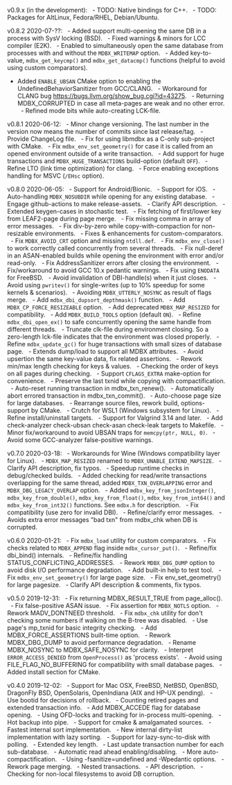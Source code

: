 v0.9.x (in the development):
  - TODO: Native bindings for C++.
  - TODO: Packages for AltLinux, Fedora/RHEL, Debian/Ubuntu.

v0.8.2 2020-07-??:
  - Added support multi-opening the same DB in a process with SysV locking (BSD).
  - Fixed warnings & minors for LCC compiler (E2K).
  - Enabled to simultaneously open the same database from processes with and without the `MDBX_WRITEMAP` option.
  - Added key-to-value, `mdbx_get_keycmp()` and `mdbx_get_datacmp()` functions (helpful to avoid using custom comparators).
  - Added `ENABLE_UBSAN` CMake option to enabling the UndefinedBehaviorSanitizer from GCC/CLANG.
  - Workaround for CLANG bug https://bugs.llvm.org/show_bug.cgi?id=43275.
  - Returning MDBX_CORRUPTED in case all meta-pages are weak and no other error.
  - Refined mode bits while auto-creating LCK-file.

v0.8.1 2020-06-12:
  - Minor change versioning. The last number in the version now means the number of commits since last release/tag.
  - Provide ChangeLog file.
  - Fix for using libmdbx as a C-only sub-project with CMake.
  - Fix `mdbx_env_set_geometry()` for case it is called from an opened environment outside of a write transaction.
  - Add support for huge transactions and `MDBX_HUGE_TRANSACTIONS` build-option (default `OFF`).
  - Refine LTO (link time optimization) for clang.
  - Force enabling exceptions handling for MSVC (`/EHsc` option).

v0.8.0 2020-06-05:
  - Support for Android/Bionic.
  - Support for iOS.
  - Auto-handling `MDBX_NOSUBDIR` while opening for any existing database.
  - Engage github-actions to make release-assets.
  - Clarify API description.
  - Extended keygen-cases in stochastic test.
  - Fix fetching of first/lower key from LEAF2-page during page merge.
  - Fix missing comma in array of error messages.
  - Fix div-by-zero while copy-with-compaction for non-resizable environments.
  - Fixes & enhancements for custom-comparators.
  - Fix `MDBX_AVOID_CRT` option and missing `ntdll.def`.
  - Fix `mdbx_env_close()` to work correctly called concurrently from several threads.
  - Fix null-deref in an ASAN-enabled builds while opening the environment with error and/or read-only.
  - Fix AddressSanitizer errors after closing the environment.
  - Fix/workaround to avoid GCC 10.x pedantic warnings.
  - Fix using `ENODATA` for FreeBSD.
  - Avoid invalidation of DBI-handle(s) when it just closes.
  - Avoid using `pwritev()` for single-writes (up to 10% speedup for some kernels & scenarios).
  - Avoiding `MDBX_UTTERLY_NOSYNC` as result of flags merge.
  - Add `mdbx_dbi_dupsort_depthmask()` function.
  - Add `MDBX_CP_FORCE_RESIZEABLE` option.
  - Add deprecated `MDBX_MAP_RESIZED` for compatibility.
  - Add `MDBX_BUILD_TOOLS` option (default `ON`).
  - Refine `mdbx_dbi_open_ex()` to safe concurrently opening the same handle from different threads.
  - Truncate clk-file during environment closing. So a zero-length lck-file indicates that the environment was closed properly.
  - Refine `mdbx_update_gc()` for huge transactions with small sizes of database page.
  - Extends dump/load to support all MDBX attributes.
  - Avoid upsertion the same key-value data, fix related assertions.
  - Rework min/max length checking for keys & values.
  - Checking the order of keys on all pages during checking.
  - Support `CFLAGS_EXTRA` make-option for convenience.
  - Preserve the last txnid while copying with compactification.
  - Auto-reset running transaction in mdbx_txn_renew().
  - Automatically abort errored transaction in mdbx_txn_commit().
  - Auto-choose page size for large databases.
  - Rearrange source files, rework build, options-support by CMake.
  - Crutch for WSL1 (Windows subsystem for Linux).
  - Refine install/uninstall targets.
  - Support for Valgrind 3.14 and later.
  - Add check-analyzer check-ubsan check-asan check-leak targets to Makefile.
  - Minor fix/workaround to avoid UBSAN traps for `memcpy(ptr, NULL, 0)`.
  - Avoid some GCC-analyzer false-positive warnings.

v0.7.0 2020-03-18:
  - Workarounds for Wine (Windows compatibility layer for Linux).
  - `MDBX_MAP_RESIZED` renamed to `MDBX_UNABLE_EXTEND_MAPSIZE`.
  - Clarify API description, fix typos.
  - Speedup runtime checks in debug/checked builds.
  - Added checking for read/write transactions overlapping for the same thread, added `MDBX_TXN_OVERLAPPING` error and `MDBX_DBG_LEGACY_OVERLAP` option.
  - Added `mdbx_key_from_jsonInteger()`, `mdbx_key_from_double()`, `mdbx_key_from_float()`, `mdbx_key_from_int64()` and `mdbx_key_from_int32()` functions. See `mdbx.h` for description.
  - Fix compatibility (use zero for invalid DBI).
  - Refine/clarify error messages.
  - Avoids extra error messages "bad txn" from mdbx_chk when DB is corrupted.

v0.6.0 2020-01-21:
  - Fix `mdbx_load` utility for custom comparators.
  - Fix checks related to `MDBX_APPEND` flag inside `mdbx_cursor_put()`.
  - Refine/fix dbi_bind() internals.
  - Refine/fix handling STATUS_CONFLICTING_ADDRESSES.
  - Rework `MDBX_DBG_DUMP` option to avoid disk I/O performance degradation.
  - Add built-in help to test tool.
  - Fix `mdbx_env_set_geometry()` for large page size.
  - Fix env_set_geometry() for large pagesize.
  - Clarify API description & comments, fix typos.

v0.5.0 2019-12-31:
  - Fix returning MDBX_RESULT_TRUE from page_alloc().
  - Fix false-positive ASAN issue.
  - Fix assertion for `MDBX_NOTLS` option.
  - Rework MADV_DONTNEED threshold.
  - Fix `mdbx_chk` utility for don't checking some numbers if walking on the B-tree was disabled.
  - Use page's mp_txnid for basic integrity checking.
  - Add MDBX_FORCE_ASSERTIONS built-time option.
  - Rework MDBX_DBG_DUMP to avoid performance degradation.
  - Rename MDBX_NOSYNC to MDBX_SAFE_NOSYNC for clarity.
  - Interpret `ERROR_ACCESS_DENIED` from `OpenProcess()` as 'process exists'.
  - Avoid using FILE_FLAG_NO_BUFFERING for compatibility with small database pages.
  - Added install section for CMake.

v0.4.0 2019-12-02:
  - Support for Mac OSX, FreeBSD, NetBSD, OpenBSD, DragonFly BSD, OpenSolaris, OpenIndiana (AIX and HP-UX pending).
  - Use bootid for decisions of rollback.
  - Counting retired pages and extended transaction info.
  - Add MDBX_ACCEDE flag for database opening.
  - Using OFD-locks and tracking for in-process multi-opening.
  - Hot backup into pipe.
  - Support for cmake & amalgamated sources.
  - Fastest internal sort implementation.
  - New internal dirty-list implementation with lazy sorting.
  - Support for lazy-sync-to-disk with polling.
  - Extended key length.
  - Last update transaction number for each sub-database.
  - Automatic read ahead enabling/disabling.
  - More auto-compactification.
  - Using -fsanitize=undefined and -Wpedantic options.
  - Rework page merging.
  - Nested transactions.
  - API description.
  - Checking for non-local filesystems to avoid DB corruption.

